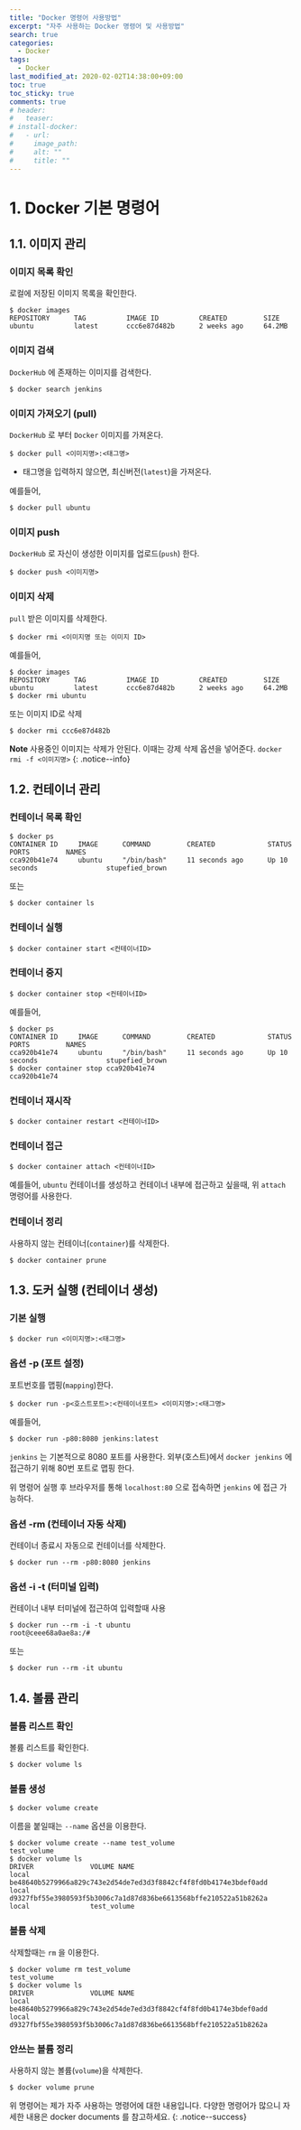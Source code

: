 ```yaml
---
title: "Docker 명령어 사용방법"
excerpt: "자주 사용하는 Docker 명령어 및 사용방법"
search: true
categories:
  - Docker
tags:
  - Docker
last_modified_at: 2020-02-02T14:38:00+09:00
toc: true
toc_sticky: true
comments: true
# header:
#   teaser:
# install-docker:
#   - url:
#     image_path:
#     alt: ""
#     title: ""
---
```


# 1. Docker 기본 명령어

## 1.1. 이미지 관리

### 이미지 목록 확인

로컬에 저장된 이미지 목록을 확인한다.

```
$ docker images
REPOSITORY      TAG          IMAGE ID          CREATED         SIZE
ubuntu          latest       ccc6e87d482b      2 weeks ago     64.2MB
```

### 이미지 검색

`DockerHub` 에 존재하는 이미지를 검색한다.

```
$ docker search jenkins
```

### 이미지 가져오기 (pull)

`DockerHub` 로 부터 `Docker` 이미지를 가져온다.

```
$ docker pull <이미지명>:<태그명>
```

- 태그명을 입력하지 않으면, 최신버전(`latest`)을 가져온다.

예를들어,

```
$ docker pull ubuntu
```

### 이미지 push

`DockerHub` 로 자신이 생성한 이미지를 업로드(`push`) 한다.

```
$ docker push <이미지명>
```

### 이미지 삭제

`pull` 받은 이미지를 삭제한다.

```
$ docker rmi <이미지명 또는 이미지 ID>
```

예를들어,

```
$ docker images
REPOSITORY      TAG          IMAGE ID          CREATED         SIZE
ubuntu          latest       ccc6e87d482b      2 weeks ago     64.2MB
$ docker rmi ubuntu
```

또는 이미지 ID로 삭제

```
$ docker rmi ccc6e87d482b
```

<i class="fas fa-feather-alt"></i> **Note** 사용중인 이미지는 삭제가 안된다. 이때는 강제 삭제 옵션을 넣어준다. `docker rmi -f <이미지명>`
{: .notice--info}

## 1.2. 컨테이너 관리

### 컨테이너 목록 확인

```
$ docker ps
CONTAINER ID     IMAGE      COMMAND         CREATED             STATUS          PORTS         NAMES
cca920b41e74     ubuntu     "/bin/bash"     11 seconds ago      Up 10 seconds                 stupefied_brown
```

또는

```
$ docker container ls
```

### 컨테이너 실행

```
$ docker container start <컨테이너ID>
```

### 컨테이너 중지

```
$ docker container stop <컨테이너ID>
```

예를들어,

```
$ docker ps
CONTAINER ID     IMAGE      COMMAND         CREATED             STATUS          PORTS         NAMES
cca920b41e74     ubuntu     "/bin/bash"     11 seconds ago      Up 10 seconds                 stupefied_brown
$ docker container stop cca920b41e74
cca920b41e74
```

### 컨테이너 재시작

```
$ docker container restart <컨테이너ID>
```

### 컨테이너 접근

```
$ docker container attach <컨테이너ID>
```

예를들어, `ubuntu` 컨테이너를 생성하고 컨테이너 내부에 접근하고 싶을때, 위 `attach` 명령어를 사용한다.

### 컨테이너 정리

사용하지 않는 컨테이너(`container`)를 삭제한다.

```
$ docker container prune
```

## 1.3. 도커 실행 (컨테이너 생성)

### 기본 실행

```
$ docker run <이미지명>:<태그명>
```

### 옵션 -p (포트 설정)

포트번호를 맵핑(`mapping`)한다.

```
$ docker run -p<호스트포트>:<컨테이너포트> <이미지명>:<태그명>
```

예를들어,

```
$ docker run -p80:8080 jenkins:latest
```

`jenkins` 는 기본적으로 8080 포트를 사용한다. 외부(호스트)에서 `docker jenkins` 에 접근하기 위해 80번 포트로 맵핑 한다.

위 명령어 실행 후 브라우저를 통해 `localhost:80` 으로 접속하면 `jenkins` 에 접근 가능하다.

### 옵션 -rm (컨테이너 자동 삭제)

컨테이너 종료시 자동으로 컨테이너를 삭제한다.

```
$ docker run --rm -p80:8080 jenkins
```

### 옵션 -i -t (터미널 입력)

컨테이너 내부 터미널에 접근하여 입력할때 사용

```
$ docker run --rm -i -t ubuntu
root@ceee68a0ae8a:/#
```

또는

```
$ docker run --rm -it ubuntu
```

## 1.4. 볼륨 관리

### 볼륨 리스트 확인

볼륨 리스트를 확인한다.

```
$ docker volume ls
```

### 볼륨 생성

```
$ docker volume create
```

이름을 붙일때는 `--name` 옵션을 이용한다.

```
$ docker volume create --name test_volume
test_volume
$ docker volume ls
DRIVER              VOLUME NAME
local               be48640b5279966a829c743e2d54de7ed3d3f8842cf4f8fd0b4174e3bdef0add
local               d9327fbf55e3980593f5b3006c7a1d87d836be6613568bffe210522a51b8262a
local               test_volume
```

### 볼륨 삭제

삭제할때는 `rm` 을 이용한다.

```
$ docker volume rm test_volume
test_volume
$ docker volume ls
DRIVER              VOLUME NAME
local               be48640b5279966a829c743e2d54de7ed3d3f8842cf4f8fd0b4174e3bdef0add
local               d9327fbf55e3980593f5b3006c7a1d87d836be6613568bffe210522a51b8262a
```

### 안쓰는 볼륨 정리

사용하지 않는 볼륨(`volume`)을 삭제한다.

```
$ docker volume prune
```

<i class="fas fa-feather-alt"></i> 위 명령어는 제가 자주 사용하는 명령어에 대한 내용입니다. 다양한 명령어가 많으니 자세한 내용은 docker documents 를 참고하세요.
{: .notice--success}
